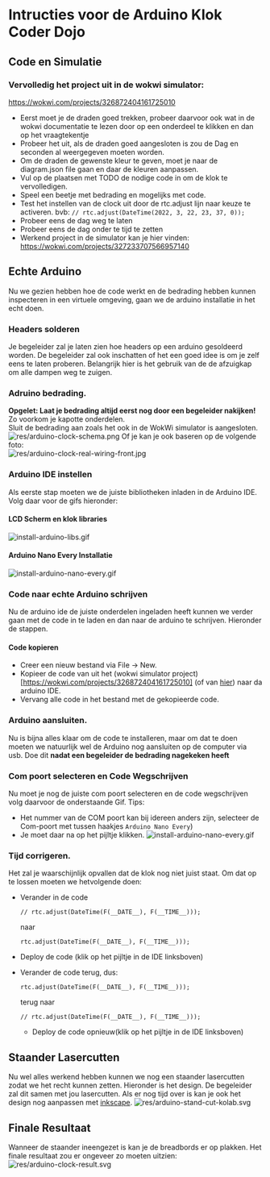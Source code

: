 # Intructies voor de Arduino Klok Coder Dojo
## Code en Simulatie
### Vervolledig het project uit in de wokwi simulator:
https://wokwi.com/projects/326872404161725010
- Eerst moet je de draden goed trekken, probeer daarvoor ook wat in de wokwi documentatie te lezen door op een onderdeel te klikken en dan op het vraagtekentje
- Probeer het uit, als de draden goed aangesloten is zou de Dag en seconden al weergegeven moeten worden.
- Om de draden de gewenste kleur te geven, moet je naar de diagram.json file gaan en daar de kleuren aanpassen.
- Vul op de plaatsen met TODO de nodige code in om de klok te vervolledigen.
- Speel een beetje met bedrading en mogelijks met code.
- Test het instellen van de clock uit door de rtc.adjust lijn naar keuze te activeren. bvb: `// rtc.adjust(DateTime(2022, 3, 22, 23, 37, 0));`
- Probeer eens de dag weg te laten
- Probeer eens de dag onder te tijd te zetten
- Werkend project in de simulator kan je hier vinden: https://wokwi.com/projects/327233707566957140
## Echte Arduino
Nu we gezien hebben hoe de code werkt en de bedrading hebben kunnen inspecteren in een virtuele omgeving, gaan we de arduino installatie in het echt doen.
### Headers solderen
Je begeleider zal je laten zien hoe headers op een arduino gesoldeerd worden. De begeleider zal ook inschatten of het een goed idee is om je zelf eens te laten proberen.
Belangrijk hier is het gebruik van de de afzuigkap om alle dampen weg te zuigen.
### Adruino bedrading.
**Opgelet: Laat je bedrading altijd eerst nog door een begeleider nakijken!** Zo voorkom je kapotte onderdelen.\
Sluit de bedrading aan zoals het ook in de WokWi simulator is aangesloten.
![res/arduino-clock-schema.png](res/arduino-clock-schema.png)
Of je kan je ook baseren op de volgende foto:\
![res/arduino-clock-real-wiring-front.jpg](res/arduino-clock-real-wiring-front.jpg)

### Arduino IDE instellen
Als eerste stap moeten we de juiste bibliotheken inladen in de Arduino IDE. Volg daar voor de gifs hieronder:
#### LCD Scherm en klok libraries
![install-arduino-libs.gif](res/install-arduino-libs.gif)
#### Arduino Nano Every Installatie
![install-arduino-nano-every.gif](res/install-arduino-nano-every.gif)

### Code naar echte Arduino schrijven
Nu de arduino ide de juiste onderdelen ingeladen heeft kunnen we verder gaan met de code in te laden en dan naar de arduino te schrijven. 
Hieronder de stappen.
#### Code kopieren
- Creer een nieuw bestand via File -> New.
- Kopieer de code van uit het (wokwi simulator project)[https://wokwi.com/projects/326872404161725010] (of van [hier](../src/rtc_ssd1306_clock.ino)) naar da arduino IDE.
- Vervang alle code in het bestand met de gekopieerde code.
### Arduino aansluiten.
Nu is bijna alles klaar om de code te installeren, maar om dat te doen moeten we natuurlijk wel de Arduino nog aansluiten op de computer via usb.
Doe dit **nadat een begeleider de bedrading nagekeken heeft**

### Com poort selecteren en Code Wegschrijven
Nu moet je nog de juiste com poort selecteren en de code wegschrijven volg daarvoor de onderstaande Gif. Tips:
- Het nummer van de COM poort kan bij idereen anders zijn, selecteer de Com-poort met tussen haakjes `Arduino Nano Every`)
- Je moet daar na op het pijltje klikken.
![install-arduino-nano-every.gif](res/install-arduino-select-com-port-upload.gif)

### Tijd corrigeren.
Het zal je waarschijnlijk opvallen dat de klok nog niet juist staat. Om dat op te lossen moeten we hetvolgende doen:
- Verander in de code 
  ``` 
  // rtc.adjust(DateTime(F(__DATE__), F(__TIME__)));
  ```
  naar 
  ``` 
  rtc.adjust(DateTime(F(__DATE__), F(__TIME__)));
  ```
- Deploy de code (klik op het pijltje in de IDE linksboven)
- Verander de code terug, dus:

  ``` 
  rtc.adjust(DateTime(F(__DATE__), F(__TIME__)));
  ```
  terug naar 
  ``` 
  // rtc.adjust(DateTime(F(__DATE__), F(__TIME__)));
  ```
  - Deploy de code opnieuw(klik op het pijltje in de IDE linksboven)

## Staander Lasercutten
Nu wel alles werkend hebben kunnen we nog een staander lasercutten zodat we het recht kunnen zetten.
Hieronder is het design. De begeleider zal dit samen met jou lasercutten. Als er nog tijd over is kan je ook het design nog aanpassen met [inkscape](https://inkscape.org/).
![res/arduino-stand-cut-kolab.svg](res/arduino-stand-cut-kolab.svg)

## Finale Resultaat
Wanneer de staander ineengezet is kan je de breadbords er op plakken.
Het finale resultaat zou er ongeveer zo moeten uitzien:
![res/arduino-clock-result.svg](res/arduino-clock-result.jpg)

